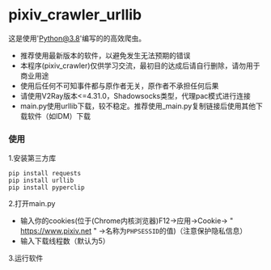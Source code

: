 # pixiv_crawler_urllib
这是使用'Python@3.8'编写的的高效爬虫。


- 推荐使用最新版本的软件，以避免发生无法预期的错误 
- 本程序(pixiv_crawler)仅供学习交流，最初目的达成后请自行删除，请勿用于商业用途 
- 使用后任何不可知事件都与原作者无关，原作者不承担任何后果 
- 请使用V2Ray版本<=4.31.0，Shadowsocks类型，代理pac模式进行连接
- main.py使用urllib下载，较不稳定。推荐使用_main.py复制链接后使用其他下载软件（如IDM）下载


### 使用

1.安装第三方库
```
pip install requests
pip install urllib
pip install pyperclip
```

2.打开main.py
- 输入你的cookies(位于(Chrome内核浏览器)F12->应用->Cookie-> " https://www.pixiv.net " ->名称为`PHPSESSID`的值)（注意保护隐私信息）
- 输入下载线程数（默认为5）

3.运行软件
